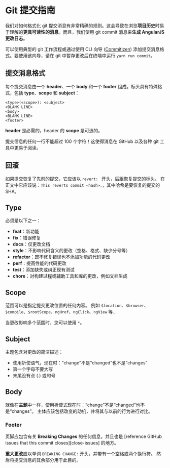 <!-- ## Git Commit Guidelines -->
# Git 提交指南

<!-- We have very precise rules over how our git commit messages can be formatted. This leads to **more
readable messages** that are easy to follow when looking through the **project history**. But also,
we use the git commit messages to **generate the AngularJS change log**. -->
我们对如何格式化 git 提交消息有非常精确的规则。这会导致在浏览**项目历史**时易于理解的**更具可读性的消息**。而且，我们使用 git commit 消息来**生成 AngularJS 更改日志**。

<!-- The commit message formatting can be added using a typical git workflow or through the use of a CLI
wizard ([Commitizen](https://github.com/commitizen/cz-cli)). To use the wizard, run `yarn run commit`
in your terminal after staging your changes in git. -->
可以使用典型的 git 工作流程或通过使用 CLI 向导 ([Commitizen](https://github.com/commitizen/cz-cli)) 添加提交消息格式。要使用该向导，请在 git 中暂存更改后在终端中运行 `yarn run commit`。

<!-- ### Commit Message Format -->
## 提交消息格式

<!-- Each commit message consists of a **header**, a **body** and a **footer**. The header has a special
format that includes a **type**, a **scope** and a **subject**: -->
每个提交消息由一个 **header**、一个 **body** 和一个 **footer** 组成。标头具有特殊格式，包括 **type**、**scope** 和 **subject**：

```
<type>(<scope>): <subject>
<BLANK LINE>
<body>
<BLANK LINE>
<footer>
```

<!-- The **header** is mandatory and the **scope** of the header is optional. -->
**header** 是必需的，header 的 **scope** 是可选的。

<!-- Any line of the commit message cannot be longer than 100 characters! This allows the message to be easier
to read on GitHub as well as in various git tools. -->
提交信息的任何一行不能超过 100 个字符！这使得消息在 GitHub 以及各种 git 工具中更易于阅读。

<!-- ### Revert -->
## 回滚

<!-- If the commit reverts a previous commit, it should begin with `revert: `, followed by the header
of the reverted commit.
In the body it should say: `This reverts commit <hash>.`, where the hash is the SHA of the commit
being reverted. -->
如果提交恢复了先前的提交，它应该以 `revert: ` 开头，后跟恢复提交的标头。
在正文中它应该说：`This reverts commit <hash>.`，其中哈希是要恢复的提交的 SHA。

<!-- ### Type -->
## Type

<!-- Must be one of the following: -->
必须是以下之一：

<!-- - **feat**: A new feature
- **fix**: A bug fix
- **docs**: Documentation only changes
- **style**: Changes that do not affect the meaning of the code (white-space, formatting, missing
  semi-colons, etc)
- **refactor**: A code change that neither fixes a bug nor adds a feature
- **perf**: A code change that improves performance
- **test**: Adding missing or correcting existing tests
- **chore**: Changes to the build process or auxiliary tools and libraries such as documentation
  generation -->
- **feat**：新功能
- **fix**：错误修复
- **docs**：仅更改文档
- **style**：不影响代码含义的更改（空格、格式、缺少分号等）
- **refactor**：既不修复错误也不添加功能的代码更改
- **perf**：提高性能的代码更改
- **test**：添加缺失或纠正现有测试
- **chore**：对构建过程或辅助工具和库的更改，例如文档生成

<!-- ### Scope -->
## Scope

<!-- The scope could be anything specifying place of the commit change. For example `$location`,
`$browser`, `$compile`, `$rootScope`, `ngHref`, `ngClick`, `ngView`, etc... -->
范围可以是指定提交更改位置的任何内容。 例如 `$location`、`$browser`、`$compile`、`$rootScope`、`ngHref`、`ngClick`、`ngView` 等...

<!-- You can use `*` when the change affects more than a single scope. -->
当更改影响多个范围时，您可以使用 `*`。

<!-- ### Subject -->
## Subject

<!-- The subject contains succinct description of the change: -->
主题包含对更改的简洁描述：

<!-- - use the imperative, present tense: "change" not "changed" nor "changes"
- don't capitalize first letter
- no dot (.) at the end -->
- 使用祈使语气，现在时：“change”不是“changed”也不是“changes”
- 第一个字母不要大写
- 末尾没有点 (.) 或句号

<!-- ### Body -->
## Body

<!-- Just as in the **subject**, use the imperative, present tense: "change" not "changed" nor "changes".
The body should include the motivation for the change and contrast this with previous behavior. -->
就像在**主题**中一样，使用祈使式现在时：“change”不是“changed”也不是“changes”。
主体应该包括改变的动机，并将其与以前的行为进行对比。

### Footer

<!-- The footer should contain any information about **Breaking Changes** and is also the place to
[reference GitHub issues that this commit closes][closing-issues]. -->
页脚应包含有关 **Breaking Changes** 的任何信息，并且也是 [reference GitHub issues that this commit closes][close-issues] 的地方。

<!-- **Breaking Changes** should start with the word `BREAKING CHANGE:` with a space or two newlines.
The rest of the commit message is then used for this. -->
**重大更改**应以单词 `BREAKING CHANGE:` 开头，并带有一个空格或两个换行符。
然后将提交消息的其余部分用于此目的。

